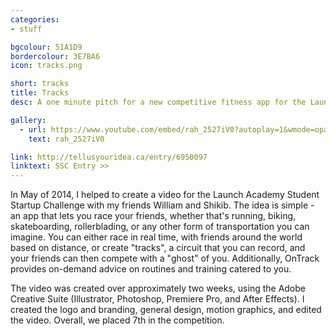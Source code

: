```yaml
---
categories:
- stuff

bgcolour: 51A1D9
bordercolour: 3E7BA6
icon: tracks.png

short: tracks
title: Tracks
desc: A one minute pitch for a new competitive fitness app for the Launch Academy Student Startup Challenge (we placed 7th!).

gallery:
  - url: https://www.youtube.com/embed/rah_2527iV0?autoplay=1&wmode=opaque
    text: rah_2527iV0

link: http://tellusyouridea.ca/entry/6950097
linktext: SSC Entry >>
---
```

In May of 2014, I helped to create a video for the Launch Academy Student Startup Challenge with my friends William and Shikib. The idea is simple - an app that lets you race your friends, whether that's running, biking, skateboarding, rollerblading, or any other form of transportation you can imagine. You can either race in real time, with friends around the world based on distance, or create "tracks", a circuit that you can record, and your friends can then compete with a "ghost" of you. Additionally, OnTrack provides on-demand advice on routines and training catered to you.

The video was created over approximately two weeks, using the Adobe Creative Suite (Illustrator, Photoshop, Premiere Pro, and After Effects). I created the logo and branding, general design, motion graphics, and edited the video. Overall, we placed 7th in the competition.
